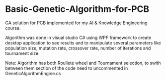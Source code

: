 # Basic-Genetic-Algorithm-for-PCB

GA solution for PCB implemented for my AI & Knowledge Engineering course.

Algorithm was done in visual studio C# using WPF framework to create desktop application to see results and to manipulate several parameters like population size, mutation rate, crossover rate, number of iterations and tournament size.

Note: Algorithm has both Roullete wheel and Tournament selection, to swith between them section of the code need to uncommented in GeneticAlgorithmEngine.cs
